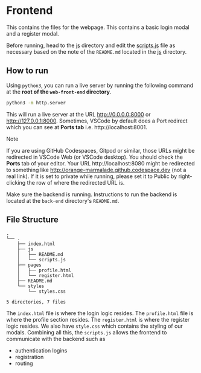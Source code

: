 # Frontend

This contains the files for the webpage. This contains a basic login modal and a register modal.

Before running, head to the [js](./js) directory and edit the
[scripts.js](./js/scripts.js) file as necessary based on the note of the `README.md` located in the
[js](./js) directory.

## How to run

Using `python3`, you can run a live server by running the following command at the **root of the `web-front-end` directory**.

```bash
python3 -m http.server
```

This will run a live server at the URL http://0.0.0.0:8000 or http://127.0.0.1:8000. Sometimes, VSCode by default does a Port redirect which you can see at **Ports tab** i.e. http://localhost:8001.

> [!NOTE]
> If you are using GitHub Codespaces, Gitpod or similar, those URLs might be redirected in VSCode Web (or VSCode desktop). You should check the **Ports** tab of your editor. Your URL
http://localhost:8080 might be redirected to something like http://orange-marmalade.github.codespace.dev (not a real link). If it is set to private while running, please set it to
Public by right-clicking the row of where the redirected URL is.

Make sure the backend is running. Instructions to run the backend is located at the `back-end` directory's `README.md`.

## File Structure

```
.
└── .
    ├── index.html
    ├── js
    │   ├── README.md
    │   └── scripts.js
    ├── pages
    │   ├── profile.html
    │   └── register.html
    ├── README.md
    └── styles
        └── styles.css

5 directories, 7 files
```

The `index.html` file is where the login logic resides. The `profile.html` file is where the profile section resides. The `register.html` is where the register logic resides.
We also have `style.css` which contains the styling of our modals. Combining all this, the `scripts.js` allows the frontend to communicate with the backend such as
- authentication logins
- registration
- routing
